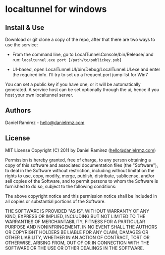 localtunnel for windows
=======================

Install & Use
-------------
Download or git clone a copy of the repo, after that there are two ways to use the service:

* From the command line, go to LocalTunnel.Console/bin/Release/ and run:
   `localtunnel.exe port [/path/to/publickey.pub]`

* UI-based, open LocalTunnel.UI/bin/Debug/LocalTunnel.UI.exe and enter the required info. I'll try to set up a frequent port jump list for Win7


You can set a public key if you have one, or it will be automatically generated. 
A service host can be set optionally through the ui, hence if you host your own localtunnel server. 


Authors
-------
Daniel Ramirez - hello@danielrmz.com


License
------- 
MIT License
Copyright (C) 2011 by Daniel Ramirez (hello@danielrmz.com)

Permission is hereby granted, free of charge, to any person obtaining a copy
of this software and associated documentation files (the "Software"), to deal
in the Software without restriction, including without limitation the rights
to use, copy, modify, merge, publish, distribute, sublicense, and/or sell
copies of the Software, and to permit persons to whom the Software is
furnished to do so, subject to the following conditions:

The above copyright notice and this permission notice shall be included in
all copies or substantial portions of the Software.

THE SOFTWARE IS PROVIDED "AS IS", WITHOUT WARRANTY OF ANY KIND, EXPRESS OR
IMPLIED, INCLUDING BUT NOT LIMITED TO THE WARRANTIES OF MERCHANTABILITY,
FITNESS FOR A PARTICULAR PURPOSE AND NONINFRINGEMENT. IN NO EVENT SHALL THE
AUTHORS OR COPYRIGHT HOLDERS BE LIABLE FOR ANY CLAIM, DAMAGES OR OTHER
LIABILITY, WHETHER IN AN ACTION OF CONTRACT, TORT OR OTHERWISE, ARISING FROM,
OUT OF OR IN CONNECTION WITH THE SOFTWARE OR THE USE OR OTHER DEALINGS IN
THE SOFTWARE.

